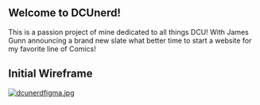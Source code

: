 ## Welcome to DCUnerd!
This is a passion project of mine dedicated to all things DCU! With James Gunn announcing a brand new slate what better time to start a website for my favorite line of Comics!

## Initial Wireframe 
[![dcunerdfigma.jpg](https://i.postimg.cc/CL9tpcDQ/dcunerdfigma.jpg)](https://postimg.cc/CzHJjHcG)
